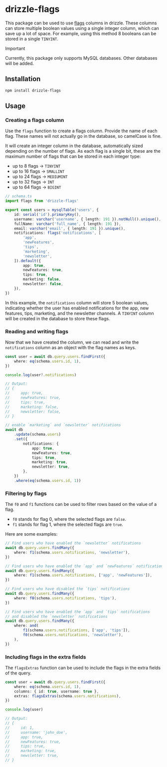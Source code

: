 # drizzle-flags

This package can be used to use [flags](https://planetscale.com/learn/courses/mysql-for-developers/examples/bitwise-operations) columns in drizzle. These columns can store multiple boolean values using a single integer column, which can save up a lot of space. For example, using this method 8 booleans can be stored in a single `TINYINT`.

> [!IMPORTANT]
> Currently, this package only supports MySQL databases. Other databases will be added.

## Installation

```bash
npm install drizzle-flags
```

## Usage

### Creating a flags column

Use the `flags` function to create a flags column. Provide the name of each flag. These names will not actually go in the database, so camelCase is fine.

It will create an integer column in the database, automatically sized depending on the number of flags. As each flag is a single bit, these are the maximum number of flags that can be stored in each integer type:

-   up to 8 flags -> `TINYINT`
-   up to 16 flags -> `SMALLINT`
-   up to 24 flags -> `MEDIUMINT`
-   up to 32 flags -> `INT`
-   up to 64 flags -> `BIGINT`

```typescript
// schema.ts
import flags from 'drizzle-flags'

export const users = mysqlTable('users', {
	id: serial('id').primaryKey(),
	username: varchar('username', { length: 191 }).notNull().unique(),
	fullName: varchar('full_name', { length: 191 }),
	email: varchar('email', { length: 191 }).unique(),
	notifications: flags('notifications', [
		'app',
		'newFeatures',
		'tips',
		'marketing',
		'newsletter',
	]).default({
		app: true,
		newFeatures: true,
		tips: true,
		marketing: false,
		newsletter: false,
	}),
})
```

In this example, the `notifications` column will store 5 boolean values, indicating whether the user has enabled notifications for the app, new features, tips, marketing, and the newsletter channels. A `TINYINT` column will be created in the database to store these flags.

### Reading and writing flags

Now that we have created the column, we can read and write the `notifications` column as an object with the flag names as keys.

```typescript
const user = await db.query.users.findFirst({
	where: eq(schema.users.id, 1),
})

console.log(user?.notifications)

// Output:
// {
//     app: true,
//     newFeatures: true,
//     tips: true,
//     marketing: false,
//     newsletter: false,
// }

// enable `marketing` and `newsletter` notifications
await db
	.update(schema.users)
	.set({
		notifications: {
			app: true,
			newFeatures: true,
			tips: true,
			marketing: true,
			newsletter: true,
		},
	})
	.where(eq(schema.users.id, 1))
```

### Filtering by flags

The `f0` and `f1` functions can be used to filter rows based on the value of a flag.

-   `f0` stands for flag 0, where the selected flags are `false`.
-   `f1` stands for flag 1, where the selected flags are `true`.

Here are some examples:

```typescript
// Find users who have enabled the `newsletter` notifications
await db.query.users.findMany({
	where: f1(schema.users.notifications, 'newsletter'),
})

// Find users who have enabled the `app` and `newFeatures` notifications
await db.query.users.findMany({
	where: f1(schema.users.notifications, ['app', 'newFeatures']),
})

// Find users who have disabled the `tips` notifications
await db.query.users.findMany({
	where: f0(schema.users.notifications, 'tips'),
})

// Find users who have enabled the `app` and `tips` notifications
// and disabled the `newsletter` notifications
await db.query.users.findMany({
	where: and(
		f1(schema.users.notifications, ['app', 'tips']),
		f0(schema.users.notifications, 'newsletter'),
	),
})
```

### Including flags in the extra fields

The `flagsExtras` function can be used to include the flags in the extra fields of the query.

```typescript
const user = await db.query.users.findFirst({
	where: eq(schema.users.id, 1),
	columns: { id: true, username: true },
	extras: flagsExtras(schema.users.notifications),
})

console.log(user)

// Output:
// {
//     id: 1,
//     username: 'john_doe',
//     app: true,
//     newFeatures: true,
//     tips: true,
//     marketing: true,
//     newsletter: true,
// }
```
